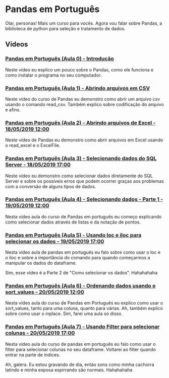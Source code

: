# Pandas em Português

Olar, personas! Mais um curso para vocês. Agora vou falar sobre Pandas, a biblioteca de python para seleção e tratamento de dados.


## Vídeos


### [Pandas em Português (Aula 0) - Introdução](https://www.youtube.com/watch?v=eQGEWo1vsKU)

Neste vídeo eu explico um pouco sobre o Pandas, como ele funciona e como instalar o programa no seu computador.

### [Pandas em Português (Aula 1) - Abrindo arquivos em CSV](https://www.youtube.com/watch?v=K1RLuCp_LvI)

Neste vídeo do curso de Pandas eu demonstro como abrir um arquivo csv usando o comando read_csv. Também explico sobre codificação do arquivo e afins.

### [Pandas em Português (Aula 2) - Abrindo arquivos de Excel - 18/05/2019 12:00](https://www.youtube.com/watch?v=1HhyfrcM_9k)

Neste vídeo de Pandas eu demonstro como abrir arquivos em Excel usando o read_excel e o ExcelFile.

### [Pandas em Português (Aula 3) - Selecionando dados do SQL Server - 18/05/2019 17:00](https://www.youtube.com/watch?v=jUqlihjX6Lg)

Neste vídeo eu demonstro como selecionar dados diretamente do SQL Server e sobre os possíveis erros que podem ocorrer graças aos problemas com a conversão de alguns tipos de dados.

### [Pandas em Português (Aula 4) - Selecionando dados - Parte 1 - 19/05/2019 12:00](https://www.youtube.com/watch?v=qKQujkvMF_Y)

Nesta vídeo aula do curso de Pandas em português eu começo explicando como selecionar dados através de listas e da notação de pontos.

### [Pandas em Português (Aula 5) - Usando loc e iloc para selecionar os dados - 19/05/2019 17:00](https://www.youtube.com/watch?v=02LxjqYtvfQ)

Nesta vídeo aula de pandas em português eu falo sobre como usar o loc e o iloc e sobre a importância do comando para quando começarmos a manipular os dados do dataframe.

Sim, esse vídeo é a Parte 2 de "Como selecionar os dados". Hahahahaha

### [Pandas em Português (Aula 6) - Ordenando dados usando o sort_values - 20/05/2019 12:00](https://www.youtube.com/watch?v=nM79d7rg96c)

Nesta vídeo aula do curso de Pandas em Português eu explico como usar o sort_values, tanto para uma coluna, quanto para várias. Ah, também explico sobre como usar o inplace. Sim, farei uma aula só disso.

### [Pandas em Português (Aula 7) - Usando Filter para selecionar colunas - 20/05/2019 17:00](https://www.youtube.com/watch?v=l_OFrpvRFv8)

Nesta vídeo aula do curso de pandas em português eu falo como usar o filter para selecionar colunas no seu dataframe. Voltarei ao filter quando entrar na parte de índices.

Ah, galera. Eu estou gravando de dia, então sons como minha cachorra latindo e minha esposa espirrando são normais. Hahahahaha

